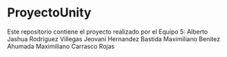 # ProyectoUnity 
Este repositorio contiene el proyecto realizado por el Equipo 5: 
Alberto Jashua Rodriguez Villegas
Jeovani Hernandez Bastida
Maximiliano Benitez Ahumada
Maximiliano Carrasco Rojas 

